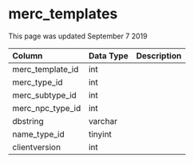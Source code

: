 # merc\_templates

This page was updated September 7 2019

| Column | Data Type | Description |
| :--- | :--- | :--- |
| merc\_template\_id | int |  |
| merc\_type\_id | int |  |
| merc\_subtype\_id | int |  |
| merc\_npc\_type\_id | int |  |
| dbstring | varchar |  |
| name\_type\_id | tinyint |  |
| clientversion | int |  |

